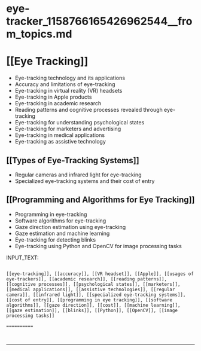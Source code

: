 # eye-tracker_1158766165426962544__from_topics.md

# [[Eye Tracking]]
- Eye-tracking technology and its applications
- Accuracy and limitations of eye-tracking
- Eye-tracking in virtual reality (VR) headsets
- Eye-tracking in Apple products
- Eye-tracking in academic research
- Reading patterns and cognitive processes revealed through eye-tracking
- Eye-tracking for understanding psychological states
- Eye-tracking for marketers and advertising
- Eye-tracking in medical applications
- Eye-tracking as assistive technology

## [[Types of Eye-Tracking Systems]]
- Regular cameras and infrared light for eye-tracking
- Specialized eye-tracking systems and their cost of entry

## [[Programming and Algorithms for Eye Tracking]]
- Programming in eye-tracking
- Software algorithms for eye-tracking
- Gaze direction estimation using eye-tracking
- Gaze estimation and machine learning
- Eye-tracking for detecting blinks
- Eye-tracking using Python and OpenCV for image processing tasks

INPUT_TEXT:

```

[[eye-tracking]], [[accuracy]], [[VR headset]], [[Apple]], [[usages of eye-trackers]], [[academic research]], [[reading patterns]], [[cognitive processes]], [[psychological states]], [[marketers]], [[medical applications]], [[assistive technologies]], [[regular camera]], [[infrared light]], [[specialized eye-tracking systems]], [[cost of entry]], [[programming in eye tracking]], [[software algorithms]], [[gaze direction]], [[cost]], [[machine learning]], [[gaze estimation]], [[blinks]], [[Python]], [[OpenCV]], [[image processing tasks]]

==========



```

___

